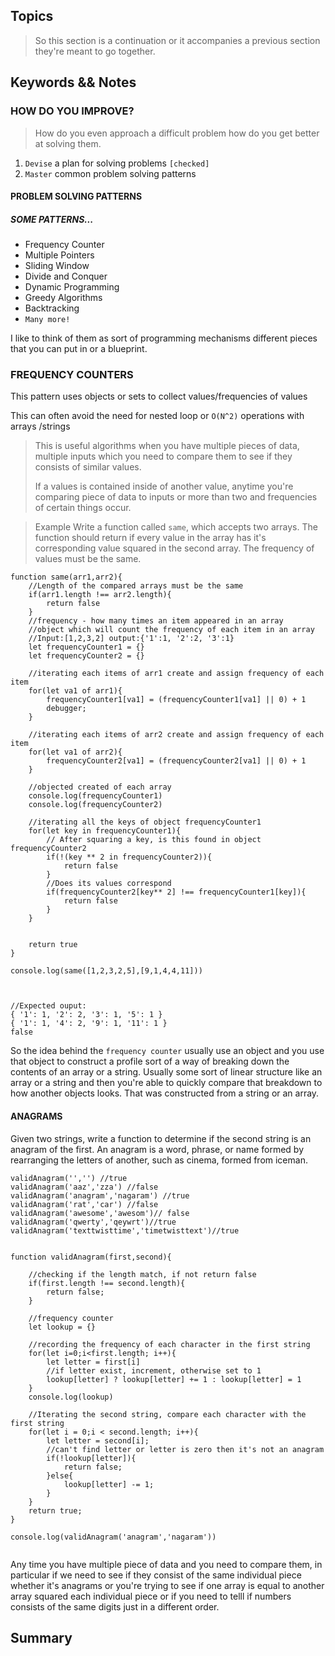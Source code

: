 ## Topics
> So this section is a continuation or it accompanies a previous section they're meant to go together.

## Keywords && Notes
### HOW DO YOU IMPROVE?
> How do you even approach a difficult problem how do you get better at solving them.

1. `Devise` a plan for solving problems `[checked]`
2. `Master` common problem solving patterns

#### PROBLEM SOLVING PATTERNS
##### SOME PATTERNS...
* Frequency Counter
* Multiple Pointers
* Sliding Window
* Divide and Conquer
* Dynamic Programming
* Greedy Algorithms
* Backtracking
* `Many more!`

I like to think of them as sort of programming mechanisms different pieces that you can put in or a blueprint.

### FREQUENCY COUNTERS
This pattern uses objects or sets to collect values/frequencies of values

This can often avoid the need for nested loop or `O(N^2)` operations with arrays /strings

> This is useful algorithms when you have multiple pieces of data, multiple inputs which you need to compare them to see if they consists of similar values.
>
> If a values is contained inside of another value, anytime you're comparing piece of data to inputs or more than two and frequencies of certain things occur.

> Example
Write a function called `same`, which accepts two arrays. The function should return if every value in the array has it's corresponding value squared in the second array. The frequency of values must be the same.

```
function same(arr1,arr2){
    //Length of the compared arrays must be the same
    if(arr1.length !== arr2.length){
        return false
    }
    //frequency - how many times an item appeared in an array
    //object which will count the frequency of each item in an array
    //Input:[1,2,3,2] output:{'1':1, '2':2, '3':1}
    let frequencyCounter1 = {}
    let frequencyCounter2 = {}

    //iterating each items of arr1 create and assign frequency of each item
    for(let va1 of arr1){
        frequencyCounter1[va1] = (frequencyCounter1[va1] || 0) + 1
        debugger;
    }

    //iterating each items of arr2 create and assign frequency of each item
    for(let va1 of arr2){
        frequencyCounter2[va1] = (frequencyCounter2[va1] || 0) + 1
    }

    //objected created of each array 
    console.log(frequencyCounter1)
    console.log(frequencyCounter2)
    
    //iterating all the keys of object frequencyCounter1
    for(let key in frequencyCounter1){
        // After squaring a key, is this found in object frequencyCounter2
        if(!(key ** 2 in frequencyCounter2)){
            return false
        }
        //Does its values correspond 
        if(frequencyCounter2[key** 2] !== frequencyCounter1[key]){
            return false
        } 
    }

  
    return true
}

console.log(same([1,2,3,2,5],[9,1,4,4,11]))



//Expected ouput:
{ '1': 1, '2': 2, '3': 1, '5': 1 }
{ '1': 1, '4': 2, '9': 1, '11': 1 }
false

```

 So the idea behind the `frequency counter` usually use an object and you use that object to construct a profile sort of a way of breaking down the contents of an array or a string. Usually some sort of linear structure like an array or a string and then you're able to quickly compare that breakdown to how another objects looks. That was constructed from a string or an array.


#### ANAGRAMS

Given two strings, write a function to determine if the second string is an anagram of the first. An anagram is a word, phrase, or name formed by rearranging the letters of another, such as cinema, formed from iceman.

```
validAnagram('','') //true
validAnagram('aaz','zza') //false
validAnagram('anagram','nagaram') //true
validAnagram('rat','car') //false
validAnagram('awesome','awesom')// false
validAnagram('qwerty','qeywrt')//true
validAnagram('texttwisttime','timetwisttext')//true


function validAnagram(first,second){

    //checking if the length match, if not return false
    if(first.length !== second.length){
        return false;
    }

    //frequency counter
    let lookup = {}

    //recording the frequency of each character in the first string
    for(let i=0;i<first.length; i++){
        let letter = first[i]
        //if letter exist, increment, otherwise set to 1
        lookup[letter] ? lookup[letter] += 1 : lookup[letter] = 1
    }
    console.log(lookup)

    //Iterating the second string, compare each character with the first string
    for(let i = 0;i < second.length; i++){
        let letter = second[i];
        //can't find letter or letter is zero then it's not an anagram
        if(!lookup[letter]){
            return false;
        }else{
            lookup[letter] -= 1;
        }
    }
    return true;
}

console.log(validAnagram('anagram','nagaram'))


```

Any time you have multiple piece of data and you need to compare them, in particular if we need to see if they consist of the same individual piece whether it's anagrams or you're trying to see if one array is equal to another array squared each individual piece or if you need to telll if numbers consists of the same digits just in a different order.







## Summary